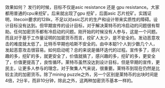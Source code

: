 效果如何？
发行的时候，目标不仅是asic resistance 还是 gpu resistance。大家都用普通的cpu来挖矿。后来就出现了gpu 挖矿，后面asic 芯片挖矿。实践证明，litecoin要求的128k，不足以对asic芯片的生产和设计带来实质性的障碍。设计目标没有达到。但早期宣传的设计目标，对于解决莱特币的冷启动的问题很有帮助。任何加密货币都有冷启动的问题。刚开始的时候没有人参与，这是一个问题。而且对于基于工作量证明的加密货币而言，挖矿人太少，是不安全的。发动恶意攻击的难度就太低了。比特币早期也哈斯不安全的。由中本聪1个人到少数几个人，发起恶意攻击很容易。如何启动呢？总的来说是循环迭代的过程。宣传多了，感兴趣的多，挖矿的多，就更安全了，价值就搞了，感兴趣的多，挖矿的多，更安全了，价值更提高了，良性循环。莱特币虽然没达到设计目标，但是早期的宣传，更民主，让更多人参与的理念，对于聚集人气来说，很重要。莱特币到现在仍然是比较主流的加密货币。除了mining puzzle之外，另一个区别是莱特币的出块时间是4倍，2分半，而非10分钟，除此之外，这两种加密货币基本一样的。
